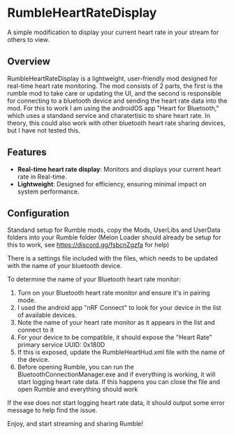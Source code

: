 # RumbleHeartRateDisplay

A simple modification to display your current heart rate in your stream for others to view.

## Overview

RumbleHeartRateDisplay is a lightweight, user-friendly mod designed for real-time heart rate monitoring. The mod consists of 2 parts, the first is the rumble mod to take care or updating the UI, and the second is responsible for connecting to a bluetooth device and sending the heart rate data into the mod. For this to work I am using the androidOS app "Heart for Bluetooth," which uses a standand service and charatertisic to share heart rate. In theory, this could also work with other bluetooth heart rate sharing devices, but I have not tested this.

## Features

- **Real-time heart rate display**: Monitors and displays your current heart rate in Real-time.
- **Lightweight**: Designed for efficiency, ensuring minimal impact on system performance.

## Configuration

Standand setup for Rumble mods, copy the Mods, UserLibs and UserData folders into your Rumble folder (Melon Loader should already be setup for this to work, see https://discord.gg/fsbcnZgzfa for help)

There is a settings file included with the files, which needs to be updated with the name of your bluetooth device. 

To determine the name of your Bluetooth heart rate monitor:

1. Turn on your Bluetooth heart rate monitor and ensure it's in pairing mode.
2. I used the android app "nRF Connect" to look for your device in the list of available devices.
3. Note the name of your heart rate monitor as it appears in the list and connect to it
4. For your device to be compatible, it should expose the "Heart Rate" primary service UUID: 0x180D
5. If this is exposed, update the RumbleHeartHud.xml file with the name of the device.
6. Before opening Rumble, you can run the BluetoothConnectionManager.exe and if everything is working, it will start logging heart rate data. If this happens you can close the file and open Rumble and everything should work

If the exe does not start logging heart rate data, it should output some error message to help find the issue.

Enjoy, and start streaming and sharing Rumble!

